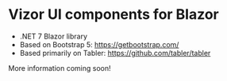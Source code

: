 # Vizor UI components for Blazor

- .NET 7 Blazor library
- Based on Bootstrap 5: https://getbootstrap.com/
- Based primarily on Tabler: https://github.com/tabler/tabler

More information coming soon!